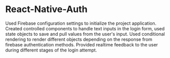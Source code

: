 # React-Native-Auth
Used Firebase configuration settings to initialize the project application. Created controlled components to handle text inputs in the login form, used state objects to save and pull values from the user's input. Used conditional rendering to render different objects depending on the response from firebase authentication methods. Provided realtime feedback to the user during different stages of the login attempt.   
